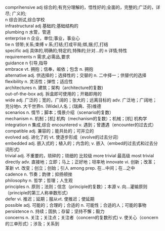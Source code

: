 comprihensive adj 综合的;有充分理解的，悟性好的;全面的，完整的;广泛的，详尽;
广义的;  
n 综合测试,综合学校  
infrastructural adj  基础的;基础结构的  
plumbing n 水管，管道  
enterprise n 企业，单位;事业，事业心  
tie n 领带;关系;束缚 v 系;打结;打成平局;绑,捆;打,打结  
specific adj 具体的,明确的;特定的,特殊的;针对...的 n 详情;特性  
requirements n 需求,必需品,要求  
guidance n 引导,指导  
embrace vt. 拥抱；信奉，皈依；包含 n. 拥抱  
alternative adj. 供选择的；选择性的；交替的 n. 二中择一；供替代的选择  
flexibility n. 灵活性；弹性；适应性  
architectures n. 建筑；架构（architecture的复数)  
out-of-the-box adj. 拆盒即可使用的；开箱即用的  
wide adj. 广泛的；宽的，广阔的；张大的；远离目标的 adv. 广泛地；广阔地；充分地n. 大千世界n. (Wide)人名；(瑞典、芬)维德  
scenarios n. 情节；脚本；情景介绍（scenario的复数）  
mechanism n. 机制；[机] 机构（mechanism的复数）；机械；[机] 机构学  
integration n 集成,综合
encountered v. 遇到；曾遭遇（encounter的过去式） 
compatible adj. 兼容的；能共处的；可并立的  
evolved adj. 进化了的 vt. 使逐步形成（evolve的过去分词）  
embedded adj. 嵌入式的；植入的；内含的; v. 嵌入（embed的过去式和过去分词形式)  
trivial adj. 不重要的，琐碎的；琐细的 比较级 more trivial 最高级 most trivial  
directly adv. 直接地；立即；马上；正好地；坦率地
innovate vi. 创新；改革；革新 vt. 改变；创立；创始；引人
among prep. 在…中间；在…之中  
cadence n. 节奏；韵律；抑扬顿挫  
philosophy n. 哲学；哲理；人生观  
principles n. 原则；法则；信念（principle的复数）；本源 v. 向…灌输原则（principle的第三人称单数形式）  
defer vi. 推迟；延期；服从vt. 使推迟；使延期  
possible adj. 可能的；合理的；合适的 n. 可能性；合适的人；可能的事物  
persistence n. 持续；固执；存留；坚持不懈；毅力  
concerns n. 关注；关注点；关注者（concern的复数形式) v. 使关心（concern的三单形式）；涉及；关系到  

